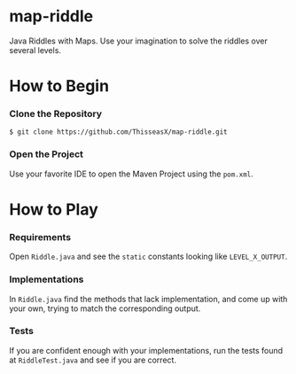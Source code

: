 # map-riddle
Java Riddles with Maps. Use your imagination to solve the riddles over several levels.

# How to Begin

### Clone the Repository
`$ git clone https://github.com/ThisseasX/map-riddle.git`

### Open the Project
Use your favorite IDE to open the Maven Project using the `pom.xml`.

# How to Play
### Requirements
Open `Riddle.java` and see the `static` constants looking like `LEVEL_X_OUTPUT`.

### Implementations
In `Riddle.java` find the methods that lack implementation, and come up with your own, trying to match the corresponding output.

### Tests
If you are confident enough with your implementations, run the tests found at `RiddleTest.java` and see if you are correct.
